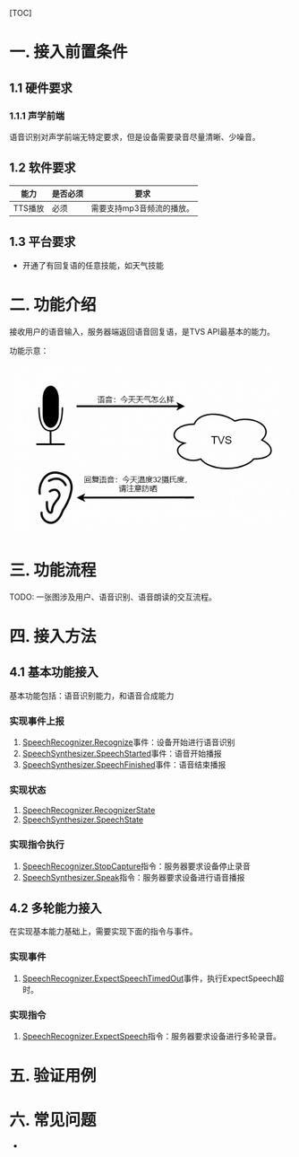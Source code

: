 

[TOC]
# 一. 接入前置条件

## 1.1 硬件要求
### 1.1.1 声学前端

语音识别对声学前端无特定要求，但是设备需要录音尽量清晰、少噪音。

## 1.2  软件要求

能力|是否必须|要求
-|-|-
TTS播放|必须|需要支持mp3音频流的播放。

## 1.3 平台要求

- 开通了有回复语的任意技能，如天气技能

# 二. 功能介绍

接收用户的语音输入，服务器端返回语音回复语，是TVS API最基本的能力。

功能示意：

![语音输入、语音输出](assets/1578027836569.png)

# 三. 功能流程

TODO: 一张图涉及用户、语音识别、语音朗读的交互流程。

# 四. 接入方法

## 4.1 基本功能接入

基本功能包括：语音识别能力，和语音合成能力
### 实现事件上报

1. [SpeechRecognizer.Recognize](https://github.com/TencentDingdang/TVS-API/blob/master/protocal/SpeechRecognizer.md#3-recognize-%E4%BA%8B%E4%BB%B6)事件：设备开始进行语音识别
2. [SpeechSynthesizer.SpeechStarted](https://github.com/TencentDingdang/TVS-API/blob/master/protocal/SpeechSynthesizer.md#4-speechstarted-%E4%BA%8B%E4%BB%B6)事件：语音开始播报
3. [SpeechSynthesizer.SpeechFinished](https://github.com/TencentDingdang/TVS-API/blob/master/protocal/SpeechSynthesizer.md#5-speechfinished-%E4%BA%8B%E4%BB%B6)事件：语音结束播报
### 实现状态
1.  [SpeechRecognizer.RecognizerState](https://github.com/TencentDingdang/TVS-API/blob/master/protocal/SpeechRecognizer.md#2-speechrecognizer-%E4%B8%8A%E4%B8%8B%E6%96%87)
2.  [SpeechSynthesizer.SpeechState](https://github.com/TencentDingdang/TVS-API/blob/master/protocal/SpeechSynthesizer.md#2-speechsynthesizer-%E4%B8%8A%E4%B8%8B%E6%96%87)

### 实现指令执行

1. [SpeechRecognizer.StopCapture](https://github.com/TencentDingdang/TVS-API/blob/master/protocal/SpeechRecognizer.md#4-stopcapture-%E6%8C%87%E4%BB%A4)指令：服务器要求设备停止录音
2. [SpeechSynthesizer.Speak](https://github.com/TencentDingdang/TVS-API/blob/master/protocal/SpeechSynthesizer.md#3-speak-%E6%8C%87%E4%BB%A4)指令：服务器要求设备进行语音播报


## 4.2 多轮能力接入
在实现基本能力基础上，需要实现下面的指令与事件。
### 实现事件
1. [SpeechRecognizer.ExpectSpeechTimedOut](https://github.com/TencentDingdang/TVS-API/blob/master/protocal/SpeechRecognizer.md#6-expectspeechtimedout-%E4%BA%8B%E4%BB%B6)事件，执行ExpectSpeech超时。


### 实现指令
1. [SpeechRecognizer.ExpectSpeech](https://github.com/TencentDingdang/TVS-API/blob/master/protocal/SpeechRecognizer.md#5-expectspeech-%E6%8C%87%E4%BB%A4)指令：服务器要求设备进行多轮录音。


# 五. 验证用例



# 六. 常见问题

- 









